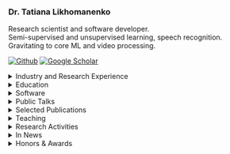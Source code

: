 ### Dr. Tatiana Likhomanenko

Research scientist and software developer.  <br />
Semi-supervised and unsupervised learning, speech recognition. <br />
Gravitating to core ML and video processing.

<a href="https://github.com/tlikhomanenko" target="_blank"><img alt="Github" src="https://img.shields.io/badge/GitHub-%2312100E.svg?&style=for-the-badge&logo=Github&logoColor=white" /></a> <a href="https://scholar.google.com/citations?user=x7Z3ysQAAAAJ&hl=en" target="_blank"><img alt="Google Scholar" src="https://img.shields.io/badge/Google_Scholar-blue.svg?&style=for-the-badge&logoColor=white" /></a>

<details>
  <summary> Industry and Research Experience </summary>
  
* [Apple](https://machinelearning.apple.com/), *Research Scientist* (Sep 2021 - present)  
* [Facebook AI Research](https://ai.facebook.com/), *Postdoctoral Researcher* (Aug 2019 - Aug 2021)  
  *Speech recognition and natural language processing for speech*  
  **Advisors**: [Ronan Collobert](https://ronan.collobert.com/), [Gabriel Synnaeve](https://scholar.google.com/citations?user=wN9rBkcAAAAJ&hl=en)
* [Facebook AI Research](https://ai.facebook.com/), *AI Resident* (Sep 2018 - Aug 2019)  
  *Speech recognition and natural language processing for speech*  
  **Advisors**: [Ronan Collobert](https://ronan.collobert.com/), [Gabriel Synnaeve](https://scholar.google.com/citations?user=wN9rBkcAAAAJ&hl=en)
* [NTechLab](https://ntechlab.com/), *Machine Learning Expert* (Aug 2017 - Sep 2018)  
  *Face recognition and facial attributes predictions with deep learning at top-1 face recognition team*  
* [Yandex](https://yandex.com/) & [CERN](https://home.cern/), *Researcher* (Apr 2013 - May 2017)  
  *Machine learning for High Energy Physics studies at the Large Hadron Collider: particle identification system, trigger system (online identification which collisions worth being stored), specific rare decays search (high-level data analysis), and B mesons oscillations (main subject of the LHCb studies)*
* Membership at Large Hadron Collider beauty (LHCb) collaboration, CERN (2013 - 2018)

</details>

<details>
  <summary> Education </summary>
  
* *Ph.D. in Computer Science*, Lomonosov Moscow State University (2017)  
  Faculty of Computational Mathematics and Cybernetics  
  **Advisor**: Eugene Moiseev  
  **Thesis**: Research on solutions of non-classical boundary-value problems for mixed type equations  
* *M.S. in Computer Science*, [Yandex School of Data Analysis](https://yandexdataschool.com/), 5.0/5.0 (2014)  
* *M.S. in Computer Science*, Lomonosov Moscow State University, 5.0/5.0 (2013)  
  Faculty of Computational Mathematics and Cybernetics  
* [Summer School on Bayesian Methods in Deep Learning](https://deepbayes.ru/2017/) (2017)
* [Rome-Moscow School of Matrix Methods and Applied Linear Algebra](http://www.mat.uniroma2.it/~tvmsscho/Rome-Moscow_School/2012/pages/home.php) (2012, 2013)  

</details>

<details>
  <summary> Software </summary>

* [Flashlight](https://github.com/flashlight/flashlight): a fast, flexible machine learning library written entirely in C++  
[blog post](https://ai.facebook.com/blog/flashlight-fast-and-flexible-machine-learning-in-c-plus-plus/)
* [Wav2letter++](https://github.com/flashlight/wav2letter): speech recognition toolkit and recipes for papers
* [BDT reweigter tutorial](https://github.com/tlikhomanenko/reweighting_tutorial)
* [HepML](https://github.com/arogozhnikov/hep_ml): specific machine learning tools for purposes of high energy physics
* [REP](https://github.com/yandex/rep): ipython-based environment for conducting data-driven research in a consistent and reproducible way

</details>

<details>
  <summary> Public Talks </summary>

* [Machine Learning at Apple](https://icml.cc/virtual/2022/affinity-workshop/13481), WiML@ICML, Baltimore (2022)
* [CAPE: Encoding Relative Positions with Continuous Augmented Positional Embeddings](https://www.re-work.co/events/deep-learning-summit-2022/speakers), ReWork Deep Learning Summit, San Francisco (2022)
* [Positional Embedding in Transformer-based Models](https://cs.hse.ru/data/2021/09/22/1474070341/99.pdf), Higher School of Economics (2021)
* [slimIPL: Language-Model-Free Iterative Pseudo-Labeling](http://blog.ntrlab.com/ntr-webinar-slimipl-language-model-free-iterative-pseudo-labeling/), NTR Lab and Tomsk University (2021, in Russian)
* [Pseudo-labeling for speech recognition](http://blog.ntrlab.com/ntr-webinar-pseudo-labeling-for-speech-recognition/), NTR Lab and Tomsk University (2021, in Russian)  
* [Machine learning in Science and Industry](https://arogozhnikov.github.io/2017/04/20/machine-learning-in-science-and-industry.html), Heidelberg University (2017)
* [LHCb topological trigger optimization](https://events.yandex.ru/events/ds/17-sept-2016/), Data&Science: Large Hadron Collider, public series, Yandex, Moscow (2016)
* [Classifier output calibration to probability](https://indico.cern.ch/event/433556/), Heavy Flavour Data Mining workshop, Zurich University (2016)
* [Machine Learning and Optimization of LHC Real-Time Event Stream Filter for New Physics Discoveries](https://www.youtube.com/watch?v=N42fy5OKoDE), Machine Learning: Prospects and Applications Conference, Berlin (2015)

</details>

<details>
  <summary> Selected Publications </summary>

#### Machine Learning

- Gheini, M., Likhomanenko, T., Sperber, M. and Setiawan, H., 2022. Joint Speech Transcription and Translation: Pseudo-Labeling with Out-of-Distribution Data. arXiv preprint arXiv:2212.09982.
- Zhai, S., Jaitly, N., Ramapuram, J., Busbridge, D., Likhomanenko, T., Cheng, J.Y., Talbott, W., Huang, C., Goh, H. and Susskind, J.M. **Position Prediction as an Effective Pretraining Strategy**. In International Conference on Machine Learning (ICML), 2022, pp. 26010-26027. PMLR. (Spotlight) <br/>
  [video](https://icml.cc/virtual/2022/spotlight/18268), [poster](https://icml.cc/media/PosterPDFs/ICML%202022/956685427c5cd9dcb04f784272727336.png)
- Kahn, J.D., Pratap, V., Likhomanenko, T., Xu, Q., Hannun, A., Cai, J., Tomasello, P., Lee, A., Grave, E., Avidov, G., Steiner, B., Liptchinsky, V., Synnaeve, G., Collobert, R. **Flashlight: Enabling Innovation in Tools for Machine Learning**. In International Conference on Machine Learning (ICML), 2022, pp. 10557-10574. PMLR. (Spotlight) <br/>
  [video](https://icml.cc/virtual/2022/spotlight/17878), [presentation](https://icml.cc/media/icml-2022/Slides/17878_23lP44f.pdf), [poster](https://icml.cc/media/PosterPDFs/ICML%202022/976abf49974d4686f87192efa0513ae0_cV7Pdsl.png), [code](https://github.com/flashlight/flashlight)
- Likhomanenko, T., Xu, Q., Synnaeve, G., Collobert, R. and Rogozhnikov, A. **CAPE: Encoding Relative Positions with Continuous Augmented Positional Embeddings**. Thirty-Fifth Conference on Neural Information Processing Systems (NeurIPS), 2021. <br/>
  [open review](https://openreview.net/forum?id=n-FqqWXnWW), [video](https://neurips.cc/virtual/2021/poster/26588), [presentation](https://nips.cc/media/neurips-2021/Slides/26588.pdf), [code](https://github.com/gcambara/cape)
- Rogozhnikov, A., Likhomanenko, T. **InfiniteBoost: building infinite ensembles with gradient descent**. arXiv preprint arXiv:1706.01109. 2017.
  
#### Automatic Speech Recognition

##### 2022
  
--------------------
- Berrebbi, D., Collobert, R., Jaitly, N., Likhomanenko, T. **More Speaking or More Speakers?**. Under review, arXiv:2211.00854, 2022.
- Berrebbi, D., Collobert, R., Bengio, S., Jaitly, N., Likhomanenko, T. **Continuous Pseudo-Labeling from the Start**. Under review, arXiv:2210.08711, 2022.
- Likhomanenko, T., Collobert, R., Jaitly, N., Bengio, S. **Continuous Soft Pseudo-Labeling in ASR**. I Can’t Believe It’s Not Better Workshop at NeurIPS 2022. <br/>
  [poster](https://nips.cc/media/PosterPDFs/NeurIPS%202022/64612.png?t=1668713612.2996612), [presentation](https://nips.cc/virtual/2022/workshop/49960)
- Lugosch, L., Likhomanenko, T., Synnaeve, G. and Collobert, R. **Pseudo-Labeling for Massively Multilingual Speech Recognition**. ICASSP 2022. <br/>
  [blog post](https://ai.facebook.com/blog/pseudo-labeling-speech-recognition-using-multilingual-unlabeled-data/), [code](https://github.com/flashlight/wav2letter/tree/main/recipes/mling_pl)
- Pratap, V., Xu, Q., Likhomanenko, T., Synnaeve, G. and Collobert, R. **Word Order Does Not Matter For Speech Recognition**. ICASSP 2022.

##### 2021

--------------------
- Manohar, V., Likhomanenko, T., Xu, Q., Hsu, W.N., Collobert, R., Saraf, Y., Zweig, G. and Mohamed, A., 2021. **Kaizen: Continuously improving teacher using Exponential Moving Average for semi-supervised speech recognition**. ASRU 2021.
- Likhomanenko, T., Xu, Q., Kahn, J., Synnaeve, G. and Collobert, R. **slimIPL: Language-model-free iterative pseudo-labeling**. Interspeech 2021. <br/>
  [video](https://disk.yandex.ru/i/Z_fs6Qohup_jAw), [poster](https://disk.yandex.ru/i/DfIS20btXTHu4g), [code](https://github.com/flashlight/wav2letter/tree/master/recipes/slimIPL)
- Likhomanenko, T., Xu, Q., Pratap, V., Tomasello, P., Kahn, J., Avidov, G., Collobert, R. and Synnaeve, G. **Rethinking evaluation in asr: Are our models robust enough?** Interspeech 2021. <br/>
  [video](https://disk.yandex.ru/i/8ZKVEU86K37r5g), [poster](https://disk.yandex.ru/i/W7Qjrm0rb44eJg), [code](https://github.com/flashlight/wav2letter/tree/master/recipes/rasr)
- Hsu, W.N., Sriram, A., Baevski, A., Likhomanenko, T., Xu, Q., Pratap, V., Kahn, J., Lee, A., Collobert, R., Synnaeve, G. and Auli, M., 2021. **Robust wav2vec 2.0: Analyzing Domain Shift in Self-Supervised Pre-Training**. Interspeech 2021.  
- Xu, Q., Baevski, A., Likhomanenko, T., Tomasello, P., Conneau, A., Collobert, R., Synnaeve, G. and Auli, M., 2021, June. **Self-training and pre-training are complementary for speech recognition**. In ICASSP 2021-2021 IEEE International Conference on Acoustics, Speech and Signal Processing (ICASSP) (pp. 3030-3034). IEEE. <br/>
  [video](https://rc.signalprocessingsociety.org/conferences/icassp-2021/SPSICASSP21VID0369.html?source=IBP)
- Talnikar, C., Likhomanenko, T., Collobert, R. and Synnaeve, G., 2021, June. **Joint masked cpc and ctc training for asr**. In ICASSP 2021-2021 IEEE International Conference on Acoustics, Speech and Signal Processing (ICASSP) (pp. 3045-3049). IEEE. <br/>
  [video](https://sigport.org/documents/joint-masked-cpc-and-ctc-training-asr), [poster](https://sigport.org/sites/default/files/docs/4384_Joint_CPC_CTC_poster_ICASSP2021.pdf), [presentation](https://sigport.org/sites/default/files/docs/4384_Joint_CPC_CTC_presentation_ICASSP2021.pdf)

##### 2020

--------------------
- Xu, Q., Likhomanenko, T., Kahn, J., Hannun, A., Synnaeve, G. and Collobert, R., 2020. **Iterative Pseudo-Labeling for Speech Recognition**. Proc. Interspeech 2020, pp.1006-1010. <br/>
  [video](http://www.interspeech2020.org/index.php?m=content&c=index&a=show&catid=390&id=514), [code](https://github.com/flashlight/wav2letter/tree/master/recipes/ipl)
- Pratap, V., Xu, Q., Kahn, J., Avidov, G., Likhomanenko, T., Hannun, A., Liptchinsky, V., Synnaeve, G., Collobert, R. (2020) **Scaling Up Online Speech Recognition Using ConvNets**. Proc. Interspeech 2020, 3376-3380. <br/>
  [video](http://www.interspeech2020.org/index.php?m=content&c=index&a=show&catid=337&id=997), [blog post](https://ai.facebook.com/blog/online-speech-recognition-with-wav2letteranywhere/), [news](https://venturebeat.com/2020/01/13/facebook-releases-low-latency-online-speech-recognition-framework/)
- Kahn, J., Rivière, M., Zheng, W., Kharitonov, E., Xu, Q., Mazaré, P.E., Karadayi, J., Liptchinsky, V., Collobert, R., Fuegen, C. and Likhomanenko, T., 2020, May. **Libri-light: A benchmark for asr with limited or no supervision**. In ICASSP 2020-2020 IEEE International Conference on Acoustics, Speech and Signal Processing (ICASSP) (pp. 7669-7673). IEEE. <br/> 
  [presentation](https://sigport.org/sites/default/files/docs/Libri-Light%20-%20A%20Benchmark%20for%20ASR%20with%20Limited%20or%20No%20Supervision%20--%20ICASSP%202020.pdf), [blog post](https://ai.facebook.com/blog/a-new-open-benchmark-for-speech-recognition-with-limited-or-no-supervision/), [code](https://github.com/facebookresearch/libri-light)
- Synnaeve, G., Xu, Q., Kahn, J., Likhomanenko, T., Grave, E., Pratap, V., Sriram, A., Liptchinsky, V. and Collobert, R. **End-to-end asr: from supervised to semi-supervised learning with modern architectures**. SAS Workshop ICML 2020. <br/>
  [video](https://slideslive.com/38930740), [code](https://github.com/flashlight/wav2letter/tree/master/recipes/sota/2019)

##### 2019

--------------------
- Likhomanenko, T., Synnaeve, G. and Collobert, R., 2019. **Who Needs Words? Lexicon-Free Speech Recognition**. Proc. Interspeech 2019, pp.3915-3919. <br/>
[presentation](https://disk.yandex.ru/i/lL8U8Q6tg4GqTQ), [blog post](https://ai.facebook.com/blog/self-supervision-and-building-more-robust-speech-recognition-systems/), [code](https://github.com/flashlight/wav2letter/tree/master/recipes/lexicon_free)

#### Machine Learning in High Energy Physics

- Derkach, D., Hushchyn, M., Likhomanenko, T., Rogozhnikov, A., Kazeev, N., Chekalina, V., Neychev, R., Kirillov, S., Ratnikov, F. and LHCb collaboration. **Machine-Learning-based global particle-identifiritcation algohms at the LHCb experiment**. Journal of Physics: Conference Series. 2018. Vol. 1085. No. 4. P. 1-5. <br/>
  _ACAT 2017_, [poster](https://indico.cern.ch/event/567550/contributions/2629676/attachments/1511360/2357050/pid_poster_v3.pdf)
- Likhomanenko, T., Derkach, D., Rogozhnikov, A. **Inclusive Flavour Tagging Algorithm.** Journal of Physics: Conference Series, 2016. <br/>
  _ACAT 2016_, [poster](https://disk.yandex.ru/i/aOlSTswbbwlq5Q), [code](https://github.com/tlikhomanenko/tagging_LHCb)
- LHCb collaboration (2016). Search for decays of neutral beauty mesons into four muons, JHEP 03 (2017) 001. 
- Likhomanenko, T., Ilten, P., Khairullin, E., Rogozhnikov, A., Ustyuzhanin, A., Williams, M. **LHCb Topological Trigger Reoptimization**. Journal of Physics: Conference Series, 2015. <br/>
  _CHEP 2015_, [presentation](https://indico.cern.ch/event/304944/contributions/1672458/attachments/578652/796814/hlt.pdf), [code](https://github.com/tlikhomanenko/LHCb-topo-trigger)
- CMS collaboration, LHCb collaboration. **Observation of the rare Bs0→ μ+ μ− decay from the combined analysis of CMS and LHCb data**. Nature, 2015.
- Likhomanenko, T., Rogozhnikov, A., Baranov, A., Khairullin, E., & Ustyuzhanin, A. **Reproducible Experiment Platform**. Journal of Physics: Conference Series (Vol. 664, No. 5, p. 052022). <br/> 
  _CHEP 2015_, [poster](https://indico.cern.ch/event/304944/contributions/1672393/attachments/578602/796755/rep-qr.pdf)
- LHCb collaboration. **Search for the lepton flavour violating decay τ−→ μ− μ+ μ−**. Journal of High Energy Physics, 2015. 
- Likhomanenko, T., Rogozhnikov, A., Baranov, A., Khairullin, E., Ustyuzhanin, A. **Improving reproducibility of data science experiments**, ICML 2015 AutoML Workshop, 2015 <br/> 
  [poster spotlight](https://indico.ijclab.in2p3.fr/event/2914/contributions/6476/subcontributions/168/attachments/6032/7157/Likhomanenko_Improving-reproducibility_1.pdf)

#### Partial Differential Equations (Ph.D.)

- Moiseev, E.I., Likhomanenko, T.N. **Eigenfunctions of the Gellerstedt problem with an inclined-type change line**. Integral Transforms and Special Functions, 2017, pp. 1–8.
- Moiseev E. I., Likhomanenko T. N. **On the basis property of a two-part trigonometric series**. Doklady Mathematics, 2016, Vol. 94, No. 1, pp. 1–4. <br/>
  _oral talk, International scientific conference Actual Problems in Theory of Partial Differential Equations, dedicated to the centenary of Andrey V. Bitsadze, 2016_
- Moiseev, E.I., Likhomanenko, T.N. **Eigenfunctions of the Tricomi problem with an inclined type change line**. Differential Equations, 2016, Vol. 52, No. 10, pp 1323– 1330. <br/> 
  _oral talk, International scientific conference Actual Problems in Theory of Partial Differential Equations, dedicated to the centenary of Andrey V. Bitsadze, 2016_
- Moiseev, E.I., Likhomanenko, T.N. **On the basis property of a trigonometric system arising in the Frankl problem**. Differential Equations, 2013, Vol. 49, No. 3, pp. 325–331. <br/> 
  _oral talk, AMEE-2013 and Lomonosov-2013_
- Moiseev E.I., Likhomanenko T.N. **A nonlocal boundary value problem for the Lavrent’ev-Bitsadze equation**. Doklady Mathematics, 2012, Vol. 86, No. 2, pp. 635–637. <br/>
  _oral talk, AMEE-2012 and Lomonosov-2012_
  </details>
  

<details>
  <summary> Teaching </summary>

* [DeepLearn Autumn School](https://irdta.eu/deeplearn/2022au/blog/speakers/tatiana-likhomanenko/), *Self-, Weakly-, Semi-Supervised Learning in Speech Recognition* (Oct 2022)
* Heidelberg University, [Grad Days](https://gsfp.physi.uni-heidelberg.de/graddays_April_2017/index.php?m=1&s=13), *Machine learning in Science and Industry*, invited lecturer (2017)  
[lectures](https://github.com/tlikhomanenko/MLatGradDays)
* Imperial College London, *Introduction to Machine Learning*, TA (2016, 2017)  
[lectures/seminars 2016](https://github.com/yandexdataschool/MLatImperial2016), [lectures/seminars 2017](https://github.com/tlikhomanenko/MLatImperial2017)
* Yandex School of Data Analysis, *Machine learning in High Energy Physics*, lecturer (2016)
* Lund University, [Summer School on Machine Learning in High Energy Physics (MLHEP)](https://indico.cern.ch/event/497368/), program committee & lecturer (2016)  
[lectures/seminars](https://github.com/yandexdataschool/mlhep-course-2016)
* Saint Petersburg Academic University, [Summer School on Machine Learning in High Energy Physics (MLHEP)](https://www.hse.ru/mlhep2015/), organizing committee & lecturer (2015)  
[lectures/seminars](https://github.com/yandexdataschool/mlhep2015)

</details>

<details>
  <summary> Research Activities </summary>

#### Serving as Reviewer

* [Transactions on Machine Learning Research (TMLR)](https://www.jmlr.org/tmlr/)
* Journal of Artificial Intelligence Research
* NeurIPS 2021, 2022 ([top-8% reviewer](https://neurips.cc/Conferences/2022/ProgramCommittee))
* ICLR 2021, 2022 ([highlighted reviewer](https://iclr.cc/Conferences/2022/Reviewers)), 2023
* ICML 2022, 2023
* Interspeech 2020, 2021, 2022
* ICASSP 2021, 2022, 2023
* Machine Learning and the Physical Sciences workshop NeurIPS 2019, 2020, 2022
* BayLearn 2022
* An advisor in the LHCb statistics and machine learning working group (2016-2017)


#### Advising
* [Dan Berrebbi](https://www.linkedin.com/in/dan-berrebbi-254843169/), summer internship, Apple, 2022
* [Mozhdeh Gheini](http://www-scf.usc.edu/~gheini/), summer internship, Apple, 2022 (co-advising with Matthias Sperber and Hendra Setiawan)
* [Colby Bunbary](https://www.colbybanbury.com/), summer internship, Apple, 2022 (co-advising)
* [Loren Lugosch](https://lorenlugosch.github.io/), summer internship, Facebook AI Reserch, 2021 (co-advising with Ronan Collobert and Gabriel Synnaeve)
* [Chaitanya Talnikar](https://www.linkedin.com/in/chaitanya-talnikar-51980057), AI Residency 2019-2020 (co-advising with Ronan Collobert and Gabriel Synnaeve)

#### Mentorship

* LatinX in AI, CV Research workshop, CVPR 2022, New Orlean (2022)
    
#### Kaggle Competition ["Flavours of Physics"](https://www.kaggle.com/c/flavours-of-physics)

* [research/technical support](https://storage.googleapis.com/kaggle-competitions/kaggle/4488/media/lhcb_description_official.pdf)
* award committee member
* co-organizer of [ALEPH workshop](http://yandexdataschool.github.io/aleph2015/) at NeurIPS 2015
* [starter-kit for competition](https://github.com/tlikhomanenko/flavours-of-physics-start)

</details>

<details>
  <summary> In News </summary>

* [Interview to Republic](https://republic.ru/posts/101375) (in Russian) 
* [Q&A with AI Residents](https://research.fb.com/blog/2019/03/qa-with-facebook-ai-residents-tatiana-likhomanenko-and-siddharth-karamcheti/)
* [About](https://alphacephei.com/nsh/2021/01/30/wav2letter-rasr.html) paper "Rethinking Evaluation in ASR: Are Our Models Robust Enough?" 
* [About](https://home.cern/news/news/computing/flavours-physics-join-lhcb-machine-learning-contest) kaggle challenge "Flavours of physics"
* [About](https://sciencex.com/wire-news/340696876/algorithm-devised-by-hse-university-and-yandex-helped-to-catch-n.html) paper "LHCb Topological Trigger Reoptimization"

</details>

<details>
  <summary> Honors & Awards </summary>

* Winner of *Accelerate your code* international competition,	Intel (2012)
* Best student of Computer Science faculty, Lomonosov Moscow State University	(2012)
* The winner (Regional stage) of All-Russian Programming contest (2007, 2008)

</details>
